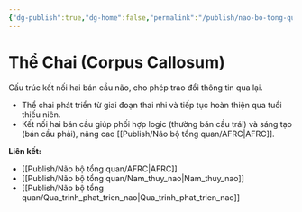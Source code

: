 ```yaml
---
{"dg-publish":true,"dg-home":false,"permalink":"/publish/nao-bo-tong-quan/the-chai/","dgPassFrontmatter":true,"noteIcon":"","created":"2025-01-01T22:47:22.400+07:00","updated":"2025-01-05T09:08:44.497+07:00"}
---
```


# Thể Chai (Corpus Callosum)

Cấu trúc kết nối hai bán cầu não, cho phép trao đổi thông tin qua lại.

- Thể chai phát triển từ giai đoạn thai nhi và tiếp tục hoàn thiện qua tuổi thiếu niên.
- Kết nối hai bán cầu giúp phối hợp logic (thường bán cầu trái) và sáng tạo (bán cầu phải), nâng cao [[Publish/Não bộ tổng quan/AFRC\|AFRC]].

**Liên kết:**
- [[Publish/Não bộ tổng quan/AFRC\|AFRC]]
- [[Publish/Não bộ tổng quan/Nam_thuy_nao\|Nam_thuy_nao]]
- [[Publish/Não bộ tổng quan/Qua_trinh_phat_trien_nao\|Qua_trinh_phat_trien_nao]]